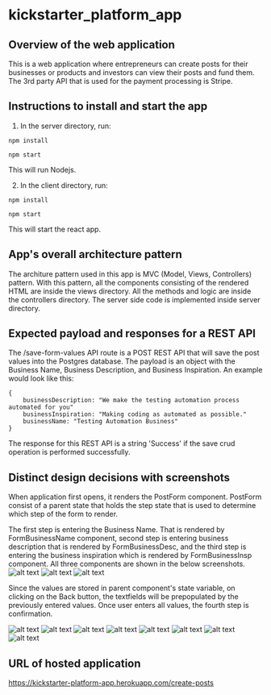 # kickstarter_platform_app

## Overview of the web application
This is a web application where entrepreneurs can create posts for their businesses or products and investors can view their posts and fund them. The 3rd party API that is used for the payment processing is Stripe.

## Instructions to install and start the app
1. In the server directory, run:
```
npm install
```
```
npm start
```
This will run Nodejs.

2. In the client directory, run:
```
npm install
```
```
npm start
```
This will start the react app.

## App's overall architecture pattern
The architure pattern used in this app is MVC (Model, Views, Controllers) pattern. With this pattern, all the components consisting of the rendered HTML are inside the views directory. All the methods and logic are inside the controllers directory. The server side code is implemented inside server directory.

## Expected payload and responses for a REST API
The /save-form-values API route is a POST REST API that will save the post values into the Postgres database. The payload is an object with the Business Name, Business Description, and Business Inspiration. An example would look like this:

```
{
    businessDescription: "We make the testing automation process automated for you"
    businessInspiration: "Making coding as automated as possible."
    businessName: "Testing Automation Business"
}
```

The response for this REST API is a string 'Success' if the save crud operation is performed successfully.

## Distinct design decisions with screenshots

When application first opens, it renders the PostForm component. PostForm consist of a parent state that holds the step state that is used to determine which step of the form to render.

The first step is entering the Business Name. That is rendered by FormBusinessName component, second step is entering business description that is rendered by FormBusinessDesc, and the third step is entering the business inspiration which is rendered by FormBusinessInsp component. All three components are shown in the below screenshots.
![alt text](https://github.com/aidapira/kickstarter_platform_app/blob/master/create_post1.PNG?raw=true)
![alt text](https://github.com/aidapira/kickstarter_platform_app/blob/master/create_post2.PNG?raw=true)
![alt text](https://github.com/aidapira/kickstarter_platform_app/blob/master/create_post3.PNG?raw=true)

Since the values are stored in parent component's state variable, on clicking on the Back button, the textfields will be prepopulated by the previously entered values.
Once user enters all values, the fourth step is confirmation. 

![alt text](https://github.com/aidapira/kickstarter_platform_app/blob/master/create_post4.PNG?raw=true)
![alt text](https://github.com/aidapira/kickstarter_platform_app/blob/master/post_confirmation.PNG?raw=true)
![alt text](https://github.com/aidapira/kickstarter_platform_app/blob/master/view_posts.PNG?raw=true)
![alt text](https://github.com/aidapira/kickstarter_platform_app/blob/master/view_posts_expanded.PNG?raw=true)
![alt text](https://github.com/aidapira/kickstarter_platform_app/blob/master/make_payment_page.PNG?raw=true)
![alt text](https://github.com/aidapira/kickstarter_platform_app/blob/master/stripe_checkout_page.PNG?raw=true)
![alt text](https://github.com/aidapira/kickstarter_platform_app/blob/master/cancel_payment_page.PNG?raw=true)
![alt text](https://github.com/aidapira/kickstarter_platform_app/blob/master/payment_success_page.PNG?raw=true)

## URL of hosted application
https://kickstarter-platform-app.herokuapp.com/create-posts